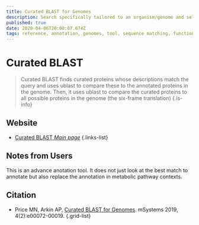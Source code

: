 ```yaml
---
title: Curated BLAST for Genomes
description: Search specifically tailored to an organism/genome and select characterization description terms
published: true
date: 2020-04-06T20:00:07.674Z
tags: reference, annotation, genomes, tool, sequence matching, functional association, specialized search, data capture, text search, metabolic reconstruction, metabolism, homology, proteomes
---
```


# Curated BLAST

> Curated BLAST finds curated proteins whose descriptions match the query and uses ublast to compare these to the annotated proteins in the genome. Then, it uses ublast to compare the curated proteins to all possible proteins in the genome (the six-frame translation)
{.is-info}

## Website

- [Curated BLAST *Main page*](http://papers.genomics.lbl.gov/cgi-bin/genomeSearch.cgi)
{.links-list}

## Notes from Users
This is an advance anotation tool. It does not just look at the best match to annotate but also replace the annotation in metabolic pathway contexts.

## Citation

- Price MN, Arkin AP, [Curated BLAST for Genomes](https://msystems.asm.org/content/4/2/e00072-19.full). mSystems 2019, 4(2):e00072-00019.
{.grid-list}